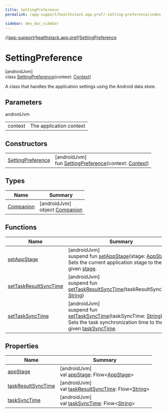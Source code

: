 ```yaml
---
title: SettingPreference
permalink: /app-support/healthstack.app.pref/-setting-preference/index.html

sidebar: dev_doc_sidebar
---
```

//[app-support](../../../index.html)/[healthstack.app.pref](../index.html)/[SettingPreference](index.html)



# SettingPreference



[androidJvm]\
class [SettingPreference](index.html)(context: [Context](https://developer.android.com/reference/kotlin/android/content/Context.html))

A class that handles the application settings using the Android data store.



## Parameters


androidJvm

| | |
|---|---|
| context | The application context |



## Constructors


| | |
|---|---|
| [SettingPreference](-setting-preference.html) | [androidJvm]<br>fun [SettingPreference](-setting-preference.html)(context: [Context](https://developer.android.com/reference/kotlin/android/content/Context.html)) |


## Types


| Name | Summary |
|---|---|
| [Companion](-companion/index.html) | [androidJvm]<br>object [Companion](-companion/index.html) |


## Functions


| Name | Summary |
|---|---|
| [setAppStage](set-app-stage.html) | [androidJvm]<br>suspend fun [setAppStage](set-app-stage.html)(stage: [AppStage](../-app-stage/index.html))<br>Sets the current application stage to the given [stage](set-app-stage.html). |
| [setTaskResultSyncTime](set-task-result-sync-time.html) | [androidJvm]<br>suspend fun [setTaskResultSyncTime](set-task-result-sync-time.html)(taskResultSyncTime: [String](https://kotlinlang.org/api/latest/jvm/stdlib/kotlin/-string/index.html)) |
| [setTaskSyncTime](set-task-sync-time.html) | [androidJvm]<br>suspend fun [setTaskSyncTime](set-task-sync-time.html)(taskSyncTime: [String](https://kotlinlang.org/api/latest/jvm/stdlib/kotlin/-string/index.html))<br>Sets the task synchronization time to the given [taskSyncTime](set-task-sync-time.html). |


## Properties


| Name | Summary |
|---|---|
| [appStage](app-stage.html) | [androidJvm]<br>val [appStage](app-stage.html): Flow&lt;[AppStage](../-app-stage/index.html)&gt; |
| [taskResultSyncTime](task-result-sync-time.html) | [androidJvm]<br>val [taskResultSyncTime](task-result-sync-time.html): Flow&lt;[String](https://kotlinlang.org/api/latest/jvm/stdlib/kotlin/-string/index.html)&gt; |
| [taskSyncTime](task-sync-time.html) | [androidJvm]<br>val [taskSyncTime](task-sync-time.html): Flow&lt;[String](https://kotlinlang.org/api/latest/jvm/stdlib/kotlin/-string/index.html)&gt; |

